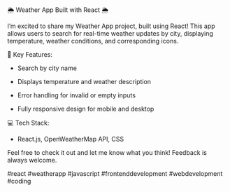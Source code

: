 
🌦️ Weather App Built with React 🌦️

I’m excited to share my Weather App project, built using React! This app allows users to search for real-time weather updates by city, displaying temperature, weather conditions, and corresponding icons.

🚀 Key Features:

- Search by city name

- Displays temperature and weather description

- Error handling for invalid or empty inputs

- Fully responsive design for mobile and desktop

💻 Tech Stack:

- React.js, OpenWeatherMap API, CSS

Feel free to check it out and let me know what you think! Feedback is always welcome. 

#react #weatherapp #javascript #frontenddevelopment #webdevelopment #coding

